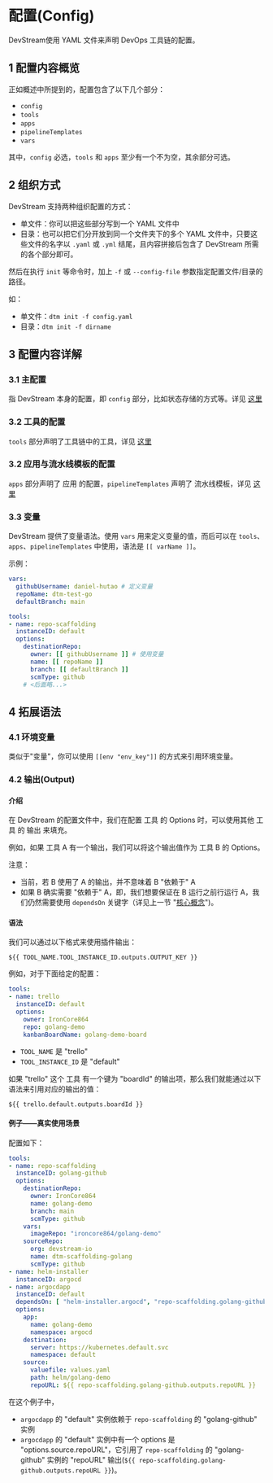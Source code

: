 # 配置(Config)

DevStream使用 YAML 文件来声明 DevOps 工具链的配置。

## 1 配置内容概览

正如概述中所提到的，配置包含了以下几个部分：

- `config`
- `tools`
- `apps`
- `pipelineTemplates`
- `vars`

其中，`config` 必选，`tools` 和 `apps` 至少有一个不为空，其余部分可选。

## 2 组织方式

DevStream 支持两种组织配置的方式：

- 单文件：你可以把这些部分写到一个 YAML 文件中
- 目录：也可以把它们分开放到同一个文件夹下的多个 YAML 文件中，只要这些文件的名字以 `.yaml` 或 `.yml` 结尾，且内容拼接后包含了 DevStream 所需的各个部分即可。

然后在执行 `init` 等命令时，加上 `-f` 或 `--config-file` 参数指定配置文件/目录的路径。

如：

- 单文件：`dtm init -f config.yaml`
- 目录：`dtm init -f dirname`

## 3 配置内容详解

### 3.1 主配置

指 DevStream 本身的配置，即 `config` 部分，比如状态存储的方式等。详见 [这里](./state.zh.md)

### 3.2 工具的配置

`tools` 部分声明了工具链中的工具，详见 [这里](./tools.zh.md)

### 3.2 应用与流水线模板的配置

`apps` 部分声明了 应用 的配置，`pipelineTemplates` 声明了 流水线模板，详见 [这里](./apps.zh.md)

### 3.3 变量

DevStream 提供了变量语法。使用 `vars` 用来定义变量的值，而后可以在 `tools`、`apps`、`pipelineTemplates` 中使用，语法是 `[[ varName ]]`。

示例：

```yaml
vars:
  githubUsername: daniel-hutao # 定义变量
  repoName: dtm-test-go
  defaultBranch: main

tools:
- name: repo-scaffolding
  instanceID: default
  options:
    destinationRepo:
      owner: [[ githubUsername ]] # 使用变量
      name: [[ repoName ]]
      branch: [[ defaultBranch ]]
      scmType: github
    # <后面略...>
```

## 4 拓展语法

### 4.1 环境变量

类似于"变量"，你可以使用 `[[env "env_key"]]` 的方式来引用环境变量。

### 4.2 输出(Output)

#### 介绍

在 DevStream 的配置文件中，我们在配置 工具 的 Options 时，可以使用其他 工具 的 输出 来填充。

例如，如果 工具 A 有一个输出，我们可以将这个输出值作为 工具 B 的 Options。

注意：

- 当前，若 B 使用了 A 的输出，并不意味着 B "依赖于" A
- 如果 B 确实需要 "依赖于" A，即，我们想要保证在 B 运行之前行运行 A，我们仍然需要使用 `dependsOn` 关键字（详见上一节 "[核心概念](overview.zh.md)")。

#### 语法

我们可以通过以下格式来使用插件输出：

```
${{ TOOL_NAME.TOOL_INSTANCE_ID.outputs.OUTPUT_KEY }}
```

例如，对于下面给定的配置：

```yaml
tools:
- name: trello
  instanceID: default
  options:
    owner: IronCore864
    repo: golang-demo
    kanbanBoardName: golang-demo-board
```

- `TOOL_NAME` 是 "trello"
- `TOOL_INSTANCE_ID` 是 "default"

如果 "trello" 这个 工具 有一个键为 "boardId" 的输出项，那么我们就能通过以下语法来引用对应的输出的值：

```
${{ trello.default.outputs.boardId }}
```

#### 例子——真实使用场景

配置如下：

```yaml hl_lines="2 3 20 31"
tools:
- name: repo-scaffolding
  instanceID: golang-github
  options:
    destinationRepo:
      owner: IronCore864
      name: golang-demo
      branch: main
      scmType: github
    vars:
      imageRepo: "ironcore864/golang-demo"
    sourceRepo:
      org: devstream-io
      name: dtm-scaffolding-golang
      scmType: github
- name: helm-installer
  instanceID: argocd
- name: argocdapp
  instanceID: default
  dependsOn: [ "helm-installer.argocd", "repo-scaffolding.golang-github" ]
  options:
    app:
      name: golang-demo
      namespace: argocd
    destination:
      server: https://kubernetes.default.svc
      namespace: default
    source:
      valuefile: values.yaml
      path: helm/golang-demo
      repoURL: ${{ repo-scaffolding.golang-github.outputs.repoURL }}
```

在这个例子中，

- `argocdapp` 的 "default" 实例依赖于 `repo-scaffolding` 的 "golang-github" 实例
- `argocdapp` 的 "default" 实例中有一个 options 是 "options.source.repoURL"，它引用了 `repo-scaffolding` 的 "golang-github" 实例的 "repoURL" 输出(`${{ repo-scaffolding.golang-github.outputs.repoURL }}`)。

